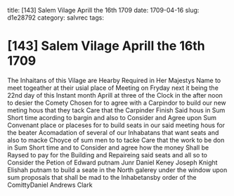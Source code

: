title: [143] Salem Vilage Aprill the 16th 1709
date: 1709-04-16
slug: d1e28792
category: salvrec
tags: 


<div markdown class="doc" id="d1e28792">


# [143] Salem Vilage Aprill the 16th 1709

The Inhaitans of this Vilage are Hearby Required in Her Majestys Name to meet togeather at their usial place of Meeting on Fryday next it being the 22nd day of this Instant month Aprill at three of the Clock in the after noon to desier the Comety Chosen for to agree with a Carpindor to build our new meting hous that they tack Care that the Carpinder Finish Said hous in Sum Short time acording to bargin and also to Consider and Agree upon Sum Convenant place or placeses for to build seats in our said meeting hous for the beater Acomadation of several of our Inhabatans that want seats and also to macke Choyce of sum men to to tacke Care that the work to be don in Sum Short time and to Consider and agree how the money Shall be Raysed to pay for the Building and Repaireing said seats and all so to Consider the Petion of Edward putnam Junr Daniel Keney Joseph Knight Elishah putnam to build a seate in the North galerey under the window upon sum proposals that shall be mad to the Inhabetansby order of the ComittyDaniel Andrews Clark
</div>